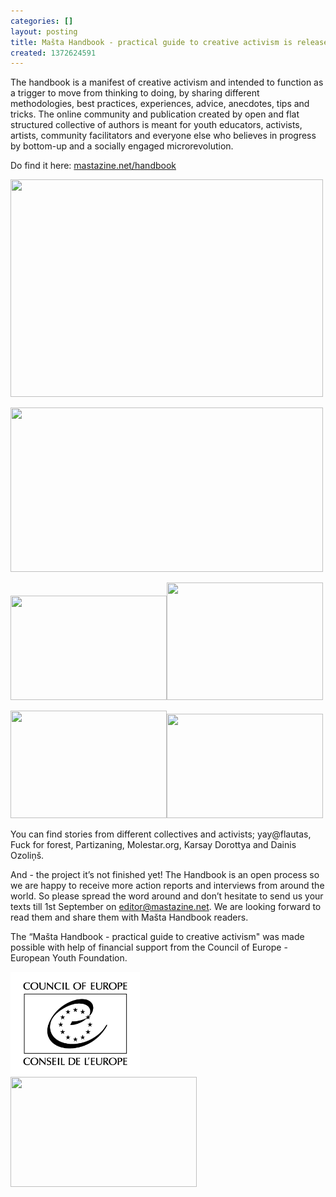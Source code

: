 ```yaml
---
categories: []
layout: posting
title: Mašta Handbook - practical guide to creative activism is released!
created: 1372624591
---
```

<p>The handbook is a manifest of creative activism and intended to function as a trigger to move from thinking to doing, by sharing different methodologies, best practices, experiences, advice, anecdotes, tips and tricks. The online community and publication created by open and flat structured collective of authors is meant for youth educators, activists, artists, community facilitators and everyone else who believes in progress by bottom-up and a socially engaged microrevolution.</p>
<p>Do find it here:&nbsp;<a href="/handbook/">mastazine.net/handbook</a></p>
<p><img alt="" src="http://25.media.tumblr.com/1fd9a9ce2c959b7ee7bbc6d443d4abb4/tumblr_mp7sbfSjX51qcysako2_500.jpg" style="width: 500px; height: 348px;"></p>
<p><!--break--></p>
<p><img alt="" src="http://24.media.tumblr.com/7f88f1ce39362a98a6c6bf90f7216a5a/tumblr_mp7sbfSjX51qcysako6_500.jpg" style="width: 500px; height: 263px;"></p>
<p><img alt="" src="http://24.media.tumblr.com/0fb585388be5781a84c03748c22bf73c/tumblr_mp7sbfSjX51qcysako9_1280.jpg" style="width: 250px; height: 167px;"><img alt="" src="http://24.media.tumblr.com/7b4d3802a13a79388e694e47e5c50561/tumblr_mp7sbfSjX51qcysako1_250.jpg" style="width: 250px; height: 188px;"></p>
<p><img alt="" src="http://25.media.tumblr.com/3e4fecc17eaef379f3229d470df7c8f8/tumblr_mp7sbfSjX51qcysako7_250.jpg" style="width: 250px; height: 172px;"><img alt="" src="http://25.media.tumblr.com/ff597964d5eb988a37a91d50141f56e8/tumblr_mp7sbfSjX51qcysako3_250.jpg" style="width: 250px; height: 167px;"></p>
<p>You can find stories from different collectives and activists; yay@flautas, Fuck for forest, Partizaning, Molestar.org, Karsay Dorottya and Dainis Ozoliņš.</p>
<p>And - the project it’s not finished yet! The Handbook is an open process so we are happy to receive more action reports and interviews from around the world. So please spread the word around and don’t hesitate to send us your texts till 1st September on <a href="mailto:editor@mastazine.net" target="_blank">editor@mastazine.net</a>. We are looking forward to read them and share them with Mašta Handbook readers.</p>
<p>The “Mašta Handbook - practical guide to creative activism" was made possible with help of financial support from the Council of Europe - European Youth Foundation.</p>
<p><img alt="" height="165" src="/assets/files/COE-Logo-Fil-BW.png" width="207"><img alt="" height="176" src="http://www.coe.int/t/dg4/youth/fej/logo_youth_coe%20_40_colour.jpg" width="298"></p>
